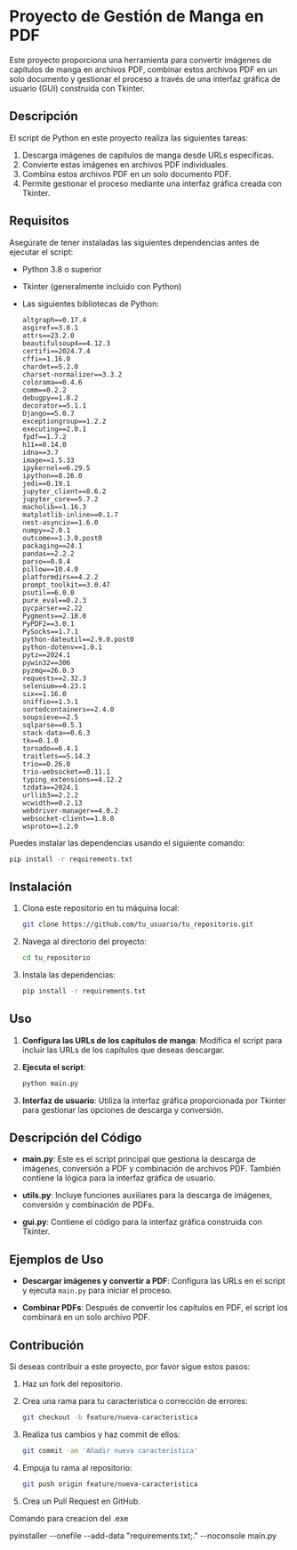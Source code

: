 # Proyecto de Gestión de Manga en PDF

Este proyecto proporciona una herramienta para convertir imágenes de capítulos de manga en archivos PDF, combinar estos archivos PDF en un solo documento y gestionar el proceso a través de una interfaz gráfica de usuario (GUI) construida con Tkinter.

## Descripción

El script de Python en este proyecto realiza las siguientes tareas:
1. Descarga imágenes de capítulos de manga desde URLs específicas.
2. Convierte estas imágenes en archivos PDF individuales.
3. Combina estos archivos PDF en un solo documento PDF.
4. Permite gestionar el proceso mediante una interfaz gráfica creada con Tkinter.

## Requisitos

Asegúrate de tener instaladas las siguientes dependencias antes de ejecutar el script:

- Python 3.8 o superior
- Tkinter (generalmente incluido con Python)
- Las siguientes bibliotecas de Python:

    ```text
    altgraph==0.17.4
    asgiref==3.8.1
    attrs==23.2.0
    beautifulsoup4==4.12.3
    certifi==2024.7.4
    cffi==1.16.0
    chardet==5.2.0
    charset-normalizer==3.3.2
    colorama==0.4.6
    comm==0.2.2
    debugpy==1.8.2
    decorator==5.1.1
    Django==5.0.7
    exceptiongroup==1.2.2
    executing==2.0.1
    fpdf==1.7.2
    h11==0.14.0
    idna==3.7
    image==1.5.33
    ipykernel==6.29.5
    ipython==8.26.0
    jedi==0.19.1
    jupyter_client==8.6.2
    jupyter_core==5.7.2
    macholib==1.16.3
    matplotlib-inline==0.1.7
    nest-asyncio==1.6.0
    numpy==2.0.1
    outcome==1.3.0.post0
    packaging==24.1
    pandas==2.2.2
    parso==0.8.4
    pillow==10.4.0
    platformdirs==4.2.2
    prompt_toolkit==3.0.47
    psutil==6.0.0
    pure_eval==0.2.3
    pycparser==2.22
    Pygments==2.18.0
    PyPDF2==3.0.1
    PySocks==1.7.1
    python-dateutil==2.9.0.post0
    python-dotenv==1.0.1
    pytz==2024.1
    pywin32==306
    pyzmq==26.0.3
    requests==2.32.3
    selenium==4.23.1
    six==1.16.0
    sniffio==1.3.1
    sortedcontainers==2.4.0
    soupsieve==2.5
    sqlparse==0.5.1
    stack-data==0.6.3
    tk==0.1.0
    tornado==6.4.1
    traitlets==5.14.3
    trio==0.26.0
    trio-websocket==0.11.1
    typing_extensions==4.12.2
    tzdata==2024.1
    urllib3==2.2.2
    wcwidth==0.2.13
    webdriver-manager==4.0.2
    websocket-client==1.8.0
    wsproto==1.2.0
    ```

Puedes instalar las dependencias usando el siguiente comando:

```bash
pip install -r requirements.txt
```

## Instalación

1. Clona este repositorio en tu máquina local:

    ```bash
    git clone https://github.com/tu_usuario/tu_repositorio.git
    ```

2. Navega al directorio del proyecto:

    ```bash
    cd tu_repositorio
    ```

3. Instala las dependencias:

    ```bash
    pip install -r requirements.txt
    ```

## Uso

1. **Configura las URLs de los capítulos de manga**: Modifica el script para incluir las URLs de los capítulos que deseas descargar.

2. **Ejecuta el script**:

    ```bash
    python main.py
    ```

3. **Interfaz de usuario**: Utiliza la interfaz gráfica proporcionada por Tkinter para gestionar las opciones de descarga y conversión.

## Descripción del Código

- **main.py**: Este es el script principal que gestiona la descarga de imágenes, conversión a PDF y combinación de archivos PDF. También contiene la lógica para la interfaz gráfica de usuario.

- **utils.py**: Incluye funciones auxiliares para la descarga de imágenes, conversión y combinación de PDFs.

- **gui.py**: Contiene el código para la interfaz gráfica construida con Tkinter.

## Ejemplos de Uso

- **Descargar imágenes y convertir a PDF**: Configura las URLs en el script y ejecuta `main.py` para iniciar el proceso.

- **Combinar PDFs**: Después de convertir los capítulos en PDF, el script los combinará en un solo archivo PDF.

## Contribución

Si deseas contribuir a este proyecto, por favor sigue estos pasos:

1. Haz un fork del repositorio.
2. Crea una rama para tu característica o corrección de errores:

    ```bash
    git checkout -b feature/nueva-caracteristica
    ```

3. Realiza tus cambios y haz commit de ellos:

    ```bash
    git commit -am 'Añadir nueva característica'
    ```

4. Empuja tu rama al repositorio:

    ```bash
    git push origin feature/nueva-caracteristica
    ```

5. Crea un Pull Request en GitHub.


Comando para creacion del .exe

pyinstaller --onefile --add-data "requirements.txt;." --noconsole main.py

